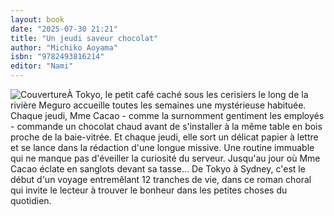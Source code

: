 ```yaml
---
layout: book
date: "2025-07-30 21:21"
title: "Un jeudi saveur chocolat"
author: "Michiko Aoyama"
isbn: "9782493816214"
editor: "Nami"
---
```

![Couverture](/img/9782493816214.jpeg)À Tokyo, le petit café caché sous les cerisiers le long de la rivière Meguro accueille toutes les semaines une mystérieuse habituée.
Chaque jeudi, Mme Cacao - comme la surnomment gentiment les employés - commande un chocolat chaud avant de s'installer à la même table en bois proche de la baie-vitrée. Et chaque jeudi, elle sort un délicat papier à lettre et se lance dans la rédaction d'une longue missive. Une routine immuable qui ne manque pas d'éveiller la curiosité du serveur. Jusqu'au jour où Mme Cacao éclate en sanglots devant sa tasse...
De Tokyo à Sydney, c'est le début d'un voyage entremêlant 12 tranches de vie, dans ce roman choral qui invite le lecteur à trouver le bonheur dans les petites choses du quotidien.
